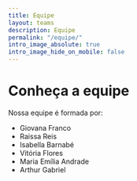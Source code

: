 ```yaml
---
title: Equipe
layout: teams
description: Equipe
permalink: "/equipe/"
intro_image_absolute: true
intro_image_hide_on_mobile: false
---
```


# Conheça a equipe

Nossa equipe é formada por:
- Giovana Franco
- Raissa Reis
- Isabella Barnabé
- Vitória Flores
- Maria Emília Andrade
- Arthur Gabriel
